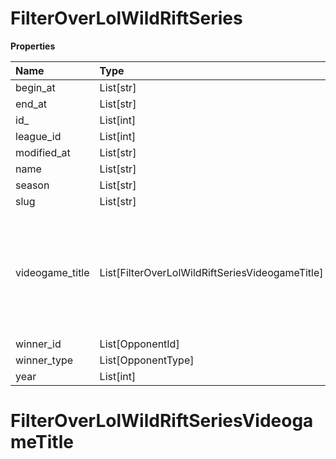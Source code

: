 # FilterOverLolWildRiftSeries

**Properties**

| Name            | Type                                            | Required | Description                                                                                              |
| :-------------- | :---------------------------------------------- | :------- | :------------------------------------------------------------------------------------------------------- |
| begin_at        | List[str]                                       | ❌       |                                                                                                          |
| end_at          | List[str]                                       | ❌       |                                                                                                          |
| id\_            | List[int]                                       | ❌       |                                                                                                          |
| league_id       | List[int]                                       | ❌       |                                                                                                          |
| modified_at     | List[str]                                       | ❌       |                                                                                                          |
| name            | List[str]                                       | ❌       |                                                                                                          |
| season          | List[str]                                       | ❌       |                                                                                                          |
| slug            | List[str]                                       | ❌       |                                                                                                          |
| videogame_title | List[FilterOverLolWildRiftSeriesVideogameTitle] | ❌       | A videogame title id or slug. <br/>Only for `/csgo/*`, `/codmw/*`, `/fifa/*` and `/ow/*` endpoints <br/> |
| winner_id       | List[OpponentId]                                | ❌       |                                                                                                          |
| winner_type     | List[OpponentType]                              | ❌       |                                                                                                          |
| year            | List[int]                                       | ❌       |                                                                                                          |

# FilterOverLolWildRiftSeriesVideogameTitle
